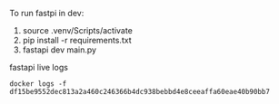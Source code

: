 To run fastpi in dev:

1. source .venv/Scripts/activate
2. pip install -r requirements.txt
3. fastapi dev main.py

fastapi live logs 
```
docker logs -f df15be9552dec813a2a460c246366b4dc938bebbd4e8ceeaffa60eae40b90bb7
```